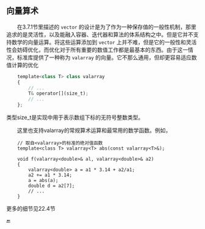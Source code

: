 ## 向量算术

  在3.7.1节里描述的 `vector` 的设计是为了作为一种保存值的一般性机制，那里追求的是灵活性，以及能融入容器、迭代器和算法的体系结构之中。但是它并不支持数学的向量运算。将这些运算添加到 `vector` 上并不难，但是它的一般性和灵活性会妨碍优化，而优化对于所有重要的数值工作都是最基本的东西。由于这一情况，标准库提供了一种称为 `valarray` 的向量。它不那么通用，但却更容易适应数值计算的优化

```javascript
    template<class T> class valarray
    {
        // ...
        T& operator[](size_t);
        // ...
    };
```

类型size\_t是实现中用于表示数组下标的无符号整数类型。

  这里也支持valarray的常规算术运算和最常用的数学函数。例如，

```javascritp
    // 取自<valarray>的标准的绝对值函数
    template<class T> valarray<T> abs(const valarray<T>&);

    void f(valarray<double>& al, valarray<double>& a2)
    {
        valarray<double> a = a1 * 3.14 + a2/a1;
        a2 += a1 * 3.14;
        a = abs(a);
        double d = a2[7];
        // ...
    }
```

更多的细节见22.4节

🔚

